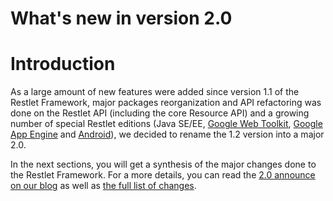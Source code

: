 What's new in version 2.0
=========================

Introduction
============

As a large amount of new features were added since version 1.1 of the
Restlet Framework, major packages reorganization and API refactoring was
done on the Restlet API (including the core Resource API) and a growing
number of special Restlet editions (Java SE/EE, [Google Web
Toolkit](http://blog.noelios.com/2008/07/25/restlet-ported-to-gwt/),
[Google App
Engine](http://blog.noelios.com/2009/04/11/restlet-in-the-cloud-with-google-app-engine/)
and
[Android](http://blog.noelios.com/2009/05/06/restlet-available-on-android-phones/)),
we decided to rename the 1.2 version into a major 2.0.

In the next sections, you will get a synthesis of the major changes done
to the Restlet Framework. For a more details, you can read the [2.0
announce on our
blog](http://blog.noelios.com/2010/07/19/restlet-framework-2-0-0-released/)
as well as [the full list of
changes](http://restlet.org/learn/javadocs/snapshot/jse/changes).

